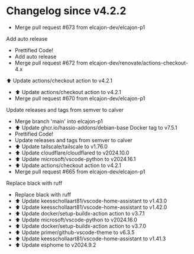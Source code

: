 # Changelog since v4.2.2
- Merge pull request #673 from elcajon-dev/elcajon-p1

Add auto release 
- Prettified Code! 
- Add auto release 
- Merge pull request #672 from elcajon-dev/renovate/actions-checkout-4.x

⬆️ Update actions/checkout action to v4.2.1 
- ⬆️ Update actions/checkout action to v4.2.1 
- Merge pull request #670 from elcajon-dev/elcajon-p1

Update releases and tags from semver to calver 
- Merge branch 'main' into elcajon-p1 
- ⬆️ Update ghcr.io/hassio-addons/debian-base Docker tag to v7.5.1 
- Prettified Code! 
- Update releases and tags from semver to calver 
- ⬆️ Update tailscale/tailscale to v1.76.0 
- ⬆️ Update cloudflare/cloudflared to v2024.10.0 
- ⬆️ Update microsoft/vscode-python to v2024.16.1 
- ⬆️ Update actions/checkout action to v4.2.1 
- Merge pull request #665 from elcajon-dev/elcajon-p1

Replace black with ruff 
- Replace black with ruff 
- ⬆️ Update keesschollaart81/vscode-home-assistant to v1.43.0 
- ⬆️ Update keesschollaart81/vscode-home-assistant to v1.42.0 
- ⬆️ Update docker/setup-buildx-action action to v3.7.1 
- ⬆️ Update microsoft/vscode-python to v2024.16.0 
- ⬆️ Update docker/setup-buildx-action action to v3.7.0 
- ⬆️ Update primer/github-vscode-theme to v6.3.5 
- ⬆️ Update keesschollaart81/vscode-home-assistant to v1.41.3 
- ⬆️ Update esphome to v2024.9.2 
